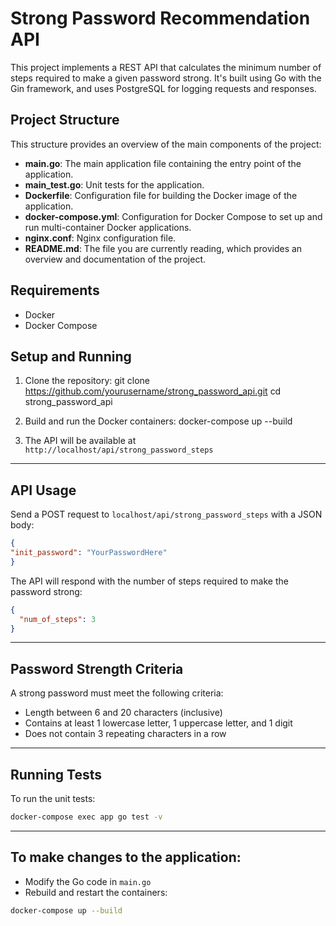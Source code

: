 # Strong Password Recommendation API

This project implements a REST API that calculates the minimum number of steps required to make a given password strong. It's built using Go with the Gin framework, and uses PostgreSQL for logging requests and responses.

## Project Structure


This structure provides an overview of the main components of the project:

- **main.go**: The main application file containing the entry point of the application.
- **main_test.go**: Unit tests for the application.
- **Dockerfile**: Configuration file for building the Docker image of the application.
- **docker-compose.yml**: Configuration for Docker Compose to set up and run multi-container Docker applications.
- **nginx.conf**: Nginx configuration file.
- **README.md**: The file you are currently reading, which provides an overview and documentation of the project.


## Requirements

- Docker
- Docker Compose

## Setup and Running

1. Clone the repository:
git clone https://github.com/yourusername/strong_password_api.git
cd strong_password_api

2. Build and run the Docker containers:
docker-compose up --build

3. The API will be available at `http://localhost/api/strong_password_steps`

---------------------------------------------------------------------------------------

## API Usage

Send a POST request to `localhost/api/strong_password_steps` with a JSON body:

```json
{
"init_password": "YourPasswordHere"
}
```

The API will respond with the number of steps required to make the password strong:

```json
{
  "num_of_steps": 3
}
```
---------------------------------------------------------------------------------------

## Password Strength Criteria

A strong password must meet the following criteria:
- Length between 6 and 20 characters (inclusive)
- Contains at least 1 lowercase letter, 1 uppercase letter, and 1 digit
- Does not contain 3 repeating characters in a row

---------------------------------------------------------------------------------------

## Running Tests

To run the unit tests:
```sh
docker-compose exec app go test -v
```

---------------------------------------------------------------------------------------

## To make changes to the application:

- Modify the Go code in `main.go`
- Rebuild and restart the containers:

```sh
docker-compose up --build
```



